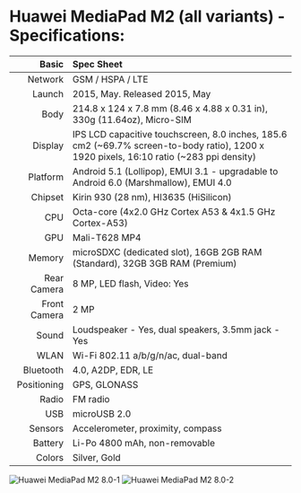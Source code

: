 Huawei MediaPad M2 (all variants) - Specifications:
===================================================

Basic         |Spec Sheet
-------------:|:-------------------------------------------------------------------------------------------------------------------------------------------------------
Network	      |GSM / HSPA / LTE
Launch	      |2015, May. Released 2015, May
Body	      |214.8 x 124 x 7.8 mm (8.46 x 4.88 x 0.31 in), 330g (11.64oz), Micro-SIM
Display	      |IPS LCD capacitive touchscreen, 8.0 inches, 185.6 cm2 (~69.7% screen-to-body ratio), 1200 x 1920 pixels, 16:10 ratio (~283 ppi density) 
Platform      |Android 5.1 (Lollipop), EMUI 3.1 - upgradable to Android 6.0 (Marshmallow), EMUI 4.0
Chipset	      |Kirin 930 (28 nm), HI3635 (HiSilicon)
CPU	      |Octa-core (4x2.0 GHz Cortex A53 & 4x1.5 GHz Cortex-A53)
GPU	      |Mali-T628 MP4
Memory	      |microSDXC (dedicated slot), 16GB 2GB RAM (Standard), 32GB 3GB RAM (Premium)
Rear Camera   |8 MP, LED flash, Video: Yes
Front Camera  |2 MP
Sound	      |Loudspeaker - Yes, dual speakers, 3.5mm jack - Yes
WLAN	      |Wi-Fi 802.11 a/b/g/n/ac, dual-band
Bluetooth     |4.0, A2DP, EDR, LE
Positioning   |GPS, GLONASS
Radio	      |FM radio
USB	      |microUSB 2.0
Sensors	      |Accelerometer, proximity, compass
Battery	      |Li-Po 4800 mAh, non-removable
Colors        |Silver, Gold


![Huawei MediaPad M2 8.0-1](https://fdn2.gsmarena.com/vv/pics/huawei/huawei-mediapad-m2-1.jpg "Huawei MediaPad M2 8.0-1")
![Huawei MediaPad M2 8.0-2](https://fdn2.gsmarena.com/vv/pics/huawei/huawei-mediapad-m2-2.jpg "Huawei MediaPad M2 8.0-2")
